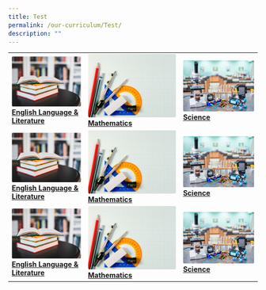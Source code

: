 ```yaml
---
title: Test
permalink: /our-curriculum/Test/
description: ""
---
```

|  |  |  |
| -------- | -------- | -------- |
|   <a href="https://moe-canberrasec-staging.netlify.app/discover-canberra/our-curriculum/english-language-n-literature"> <img src="/images/english.png"><br><strong>English Language & Literature</strong></a>   |  <a href="https://moe-canberrasec-staging.netlify.app/discover-canberra/our-curriculum/mathematics"> <img src="/images/mathematics.png"><br><strong>Mathematics</strong></a>    |   <a href="https://moe-canberrasec-staging.netlify.app/discover-canberra/our-curriculum/science"> <img src="/images/science.png"><br><strong>Science</strong></a>|
|   <a href="https://moe-canberrasec-staging.netlify.app/discover-canberra/our-curriculum/english-language-n-literature"> <img src="/images/english.png"><br><strong>English Language & Literature</strong></a>   |  <a href="https://moe-canberrasec-staging.netlify.app/discover-canberra/our-curriculum/mathematics"> <img src="/images/mathematics.png"><strong>Mathematics</strong></a>    |   <a href="https://moe-canberrasec-staging.netlify.app/discover-canberra/our-curriculum/science"> <img src="/images/science.png"><strong>Science</strong></a>   </a>   |
|   <a href="https://moe-canberrasec-staging.netlify.app/discover-canberra/our-curriculum/english-language-n-literature"> <img src="/images/english.png"><br><strong>English Language & Literature</strong></a>   |  <a href="https://moe-canberrasec-staging.netlify.app/discover-canberra/our-curriculum/mathematics"> <img src="/images/mathematics.png"><strong>Mathematics</strong></a>    |   <a href="https://moe-canberrasec-staging.netlify.app/discover-canberra/our-curriculum/science"> <img src="/images/science.png"><strong>Science</strong></a>   </a>   |